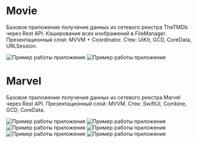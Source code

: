 # Movie
Базовое приложение получение данных из сетевого реестра TheTMDb через Rest API. 
Кэширование всех изображений в FileManager.
Презентационный слой: MVVM + Coordinator.
Стек: UiKit, GCD, CoreData, URLSession. 

![Пример работы приложения](/screenShots/mainScreen.png)
![Пример работы приложения](/screenShots/detailScreen.png)

# Marvel
Базовое приложение получение данных из сетевого реестра Marvel через Rest API. 
Презентационный слой: MVVM. 
Стек: SwiftUI, Combine, GCD, CoreData.

![Пример работы приложения](/screenShots/MarvelMain.png)
![Пример работы приложения](/screenShots/MarvelMainFind.png)
![Пример работы приложения](/screenShots/MarvelNotFound.png)
![Пример работы приложения](/screenShots/MarvelDetail.png)
![Пример работы приложения](/screenShots/MarvelComics.png)
![Пример работы приложения](/screenShots/MarvelPagination.png)
